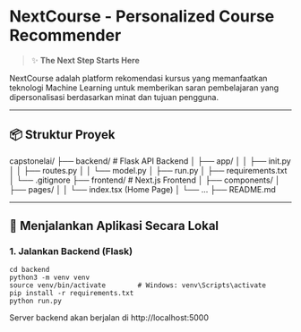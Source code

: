 # NextCourse - Personalized Course Recommender

> ✨ **The Next Step Starts Here**

NextCourse adalah platform rekomendasi kursus yang memanfaatkan teknologi Machine Learning untuk memberikan saran pembelajaran yang dipersonalisasi berdasarkan minat dan tujuan pengguna.

---

## 📦 Struktur Proyek

capstonelai/
├── backend/ # Flask API Backend
│ ├── app/
│ │ ├── init.py
│ │ ├── routes.py
│ │ └── model.py
│ ├── run.py
│ ├── requirements.txt
│ └── .gitignore
├── frontend/ # Next.js Frontend
│ ├── components/
│ ├── pages/
│ │ └── index.tsx (Home Page)
│ └── ...
├── README.md


---

## 🚀 Menjalankan Aplikasi Secara Lokal

### 1. Jalankan Backend (Flask)

```
cd backend
python3 -m venv venv
source venv/bin/activate        # Windows: venv\Scripts\activate
pip install -r requirements.txt
python run.py
```

Server backend akan berjalan di http://localhost:5000

